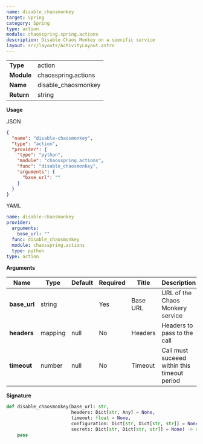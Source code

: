 ```yaml
---
name: disable_chaosmonkey
target: Spring
category: Spring
type: action
module: chaosspring.spring.actions
description: Disable Chaos Monkey on a specific service
layout: src/layouts/ActivityLayout.astro
---
```


|            |                     |
| ---------- | ------------------- |
| **Type**   | action              |
| **Module** | chaosspring.actions |
| **Name**   | disable_chaosmonkey |
| **Return** | string              |

**Usage**

JSON

```json
{
  "name": "disable-chaosmonkey",
  "type": "action",
  "provider": {
    "type": "python",
    "module": "chaosspring.actions",
    "func": "disable_chaosmonkey",
    "arguments": {
      "base_url": ""
    }
  }
}
```

YAML

```yaml
name: disable-chaosmonkey
provider:
  arguments:
    base_url: ""
  func: disable_chaosmonkey
  module: chaosspring.actions
  type: python
type: action
```

**Arguments**

| Name         | Type    | Default | Required | Title    | Description                                  |
| ------------ | ------- | ------- | -------- | -------- | -------------------------------------------- |
| **base_url** | string  |         | Yes      | Base URL | URL of the Chaos Monkery service             |
| **headers**  | mapping | null    | No       | Headers  | Headers to pass to the call                  |
| **timeout**  | number  | null    | No       | Timeout  | Call must suceeed within this timeout period |

**Signature**

```python
def disable_chaosmonkey(base_url: str,
                        headers: Dict[str, Any] = None,
                        timeout: float = None,
                        configuration: Dict[str, Dict[str, str]] = None,
                        secrets: Dict[str, Dict[str, str]] = None) -> str:
    pass
```
